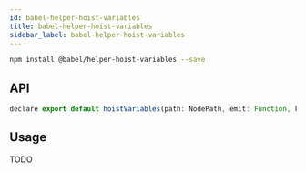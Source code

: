 ```yaml
---
id: babel-helper-hoist-variables
title: babel-helper-hoist-variables
sidebar_label: babel-helper-hoist-variables
---
```


```sh
npm install @babel/helper-hoist-variables --save
```

## API

```javascript
declare export default hoistVariables(path: NodePath, emit: Function, kind: "var" | "let" = "var");
```

## Usage

TODO

